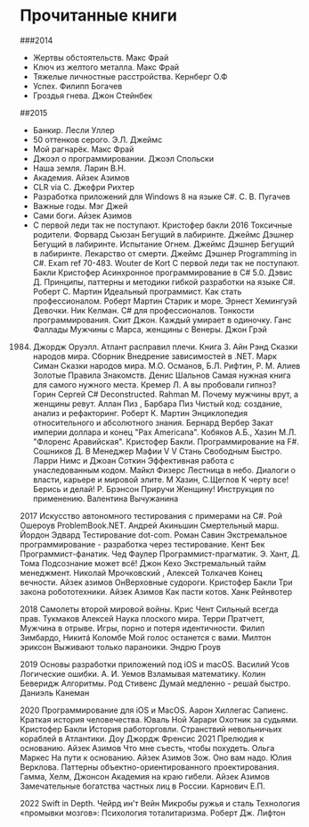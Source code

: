 # Прочитанные книги

###2014
- Жертвы обстоятельств. Макс Фрай
- Ключ из желтого металла. Макс Фрай
- Тяжелые личностные расстройства. Кернберг О.Ф
- Успех. Филипп Богачев
- Гроздья гнева. Джон Стейнбек

##2015
- Банкир. Лесли Уллер 
- 50 оттенков серого. Э.Л. Джеймс 
- Мой рагнарёк. Макс Фрай
- Джоэл о программировании. Джоэл Спольски
- Наша земля. Ларин В.Н.
- Академия. Айзек Азимов
- CLR via C. Джефри Рихтер
- Разработка приложений для Windows 8 на языке C#. С. В. Пугачев 
- Важные годы. Мэг Джей
- Сами боги. Айзек Азимов
- С первой леди так не поступают. Кристофер бакли
2016
Токсичные родители. Форвард Сьюзан
Бегущий в лабиринте. Джеймс Дэшнер
Бегущий в лабиринте. Испытание Огнем. Джеймс Дэшнер
Бегущий в лабиринте. Лекарство от смерти. Джеймс Дэшнер
Programming in C#. Exam ref 70-483. Wouter de Kort
С первой леди так не поступают. Бакли Кристофер
Асинхронное программирование в C# 5.0. Дэвис Д.
Принципы, паттерны и методики гибкой разработки на языке C#. Роберт С. Мартин
Идеальный программист. Как стать профессионалом. Роберт Мартин
Старик и море. Эрнест Хемингуэй 
Девочки. Ник Келман.
C# для профессионалов. Тонкости программирования. Скит Джон.
Каждый умирает в одиночку. Ганс Фаллады
Мужчины с Марса, женщины с Венеры. Джон Грэй
1984. Джордж Оруэлл. 
Атлант расправил плечи. Книга 3. Айн Рэнд
Сказки народов мира. Сборник
Внедрение зависимостей в .NET. Марк Симан
Сказки народов мира. М.О. Османов, Б.Л. Рифтин, Р. М. Алиев
Золотые Правила Знакомств. Денис Шальнов 
Самая нужная книга для самого нужного места. Кремер Л.
А вы пробовали гипноз? Горин Сергей
C# Deconstructed. Rahman M. 
Почему мужчины врут, а женщины ревут. Аллан Пиз , Барбара Пиз 
Чистый код: создание, анализ и рефакторинг. Роберт К. Мартин
Энциклопедия относительного и абсолютного знания. Бернард Вербер
Закат империи доллара и конец "Pax Americana". Кобяков А.Б., Хазин М.Л.
"Флоренс Аравийская". Кристофер Бакли.
Программирование на F#. Сошников Д. В
Менеджер Мафии V V
Стань Свободным Быстро. Ларри Нимс и Джоан Соткин 
Эффективная работа с унаследованным кодом. Майкл Физерс 
Лестница в небо. Диалоги о власти, карьере и мировой элите. М Хазин, С.Щеглов
К черту все! Берись и делай! Р. Брэнсон
Приручи Женщину! Инструкция по применению. Валентина Вычужанина

2017
Искусство автономного тестирования с примерами на C#. Рой Ошероув
ProblemBook.NET. Андрей Акиньшин
Смертельный марш. Йордон Эдвард
Тестирование dot-com. Роман Савин
Экстремальное программирование - разработка через тестирование. Кент Бек
Программист-фанатик. Чед Фаулер
Программист-прагматик. Э. Хант, Д. Тома 
Подсознание может всё!  Джон Кехо 
Экстремальный тайм менеджмент. Николай Мрочковский , Алексей Толкачев
Конец вечности. Айзек азимов
ОнВерховные судороги. Кристофер Бакли
Три закона робототехники. Айзек Азимов
Как пасти котов. Ханк Рейнвотер

2018
Самолеты второй мировой войны. Крис Чент
Сильный всегда прав. Тукмаков Алексей
Наука плоского мира. Терри Пратчетт,
Мужчина в отрыве. Игры, порно и потеря идентичности. Филип Зимбардо, Никитá Коломбе
Мой голос останется с вами. Милтон эриксон
Выживают только параноики. Эндрю Гроув

2019
Основы разработки приложений под iOS и macOS. Василий Усов
Логические ошибки. А. И. Уемов
Взламывая математику. Колин Беверидж
Алгоритмы. Род Стивенс
Думай медленно - решай быстро. Даниэль Канеман

2020
Программирование для iOS и MacOS. Аарон Хиллегас
Сапиенс. Краткая история человечества. Юваль Ной Харари
Охотник за судьями. Кристофер Бакли
История работорговли. Странствий невольничьих кораблей в Атлантики. Доу Джордж Френсис
2021
Прелюдия к основанию. Айзек Азимов
Что мне съесть, чтобы похудеть. Ольга Маркес
На пути к основанию. Айзек Азимов
Зож. Оно вам надо. Юлия Верклова. 
Паттерны объектно-ориентированного проектирования. Гамма, Хелм, Джонсон
Академия на краю гибели. Айзек Азимов
Замечательные богатства частных лиц в России. Карнович Е.П.

2022
 Swift in Depth. Чейрд ин’т Вейн 
Микробы ружья и сталь
Технология «промывки мозгов»: Психология тоталитаризма. Роберт Дж. Лифтон
